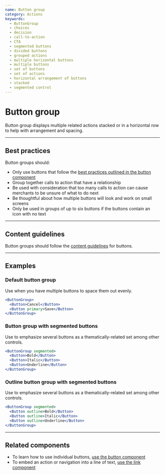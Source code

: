 ```yaml
---
name: Button group
category: Actions
keywords:
  - ButtonGroup
  - choices
  - decision
  - call-to-action
  - CTA
  - segmented buttons
  - divided buttons
  - grouped actions
  - multiple horizontal buttons
  - multiple buttons
  - set of buttons
  - set of actions
  - horizontal arrangement of buttons
  - stacked
  - segmented control
---
```


# Button group

Button group displays multiple related actions stacked or in a horizontal row to help with arrangement and spacing.

---

## Best practices

Button groups should:

- Only use buttons that follow the
  [best practices outlined in the button component](https://polaris.shopify.com/components/button#best-practices)
- Group together calls to action that have a relationship
- Be used with consideration that too many calls to action can cause merchants to be unsure of what to do next
- Be thoughtful about how multiple buttons will look and work on small screens
- Only be used in groups of up to six buttons if the buttons contain an icon with no text

---

## Content guidelines

Button groups should follow the [content guidelines](https://polaris.shopify.com/content/actionable-language#section-buttons) for buttons.

---

## Examples

### Default button group

Use when you have multiple buttons to space them out evenly.

```jsx
<ButtonGroup>
  <Button>Cancel</Button>
  <Button primary>Save</Button>
</ButtonGroup>
```

### Button group with segmented buttons

Use to emphasize several buttons as a thematically-related set among other controls.

```jsx
<ButtonGroup segmented>
  <Button>Bold</Button>
  <Button>Italic</Button>
  <Button>Underline</Button>
</ButtonGroup>
```

### Outline button group with segmented buttons

Use to emphasize several buttons as a thematically-related set among other controls.

```jsx
<ButtonGroup segmented>
  <Button outline>Bold</Button>
  <Button outline>Italic</Button>
  <Button outline>Underline</Button>
</ButtonGroup>
```

---

## Related components

- To learn how to use individual buttons, [use the button component](https://polaris.shopify.com/components/button)
- To embed an action or navigation into a line of text, [use the link component](https://polaris.shopify.com/components/link)
